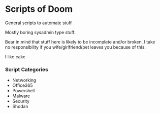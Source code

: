 # Scripts of Doom

General scripts to automate stuff

Mostly boring sysadmin type stuff.

Bear in mind that stuff here is likely to be incomplete and/or broken.
I take no responsibility if you wife/girlfriend/pet leaves you because of this.

I like cake


### Script Categories


* Networking
* Office365
* Powershell
* Malware
* Security
* Shodan
